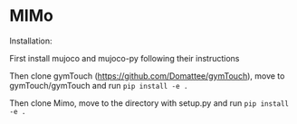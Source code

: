 # MIMo

Installation:

First install mujoco and mujoco-py following their instructions

Then clone gymTouch (https://github.com/Domattee/gymTouch), move to gymTouch/gymTouch and run `pip install -e .`

Then clone Mimo, move to the directory with setup.py and run `pip install -e .`
